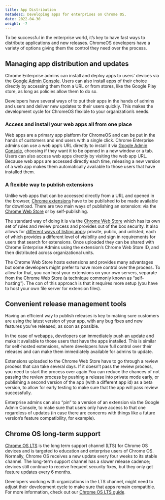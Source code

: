 ```yaml
---
title: App Distribution
metadesc: Developing apps for enterprises on Chrome OS.
date: 2022-04-30
weight: -7
---
```


To be successful in the enterprise world, it’s key to have fast ways to distribute applications and new releases. ChromeOS developers have a variety of options giving them the control they need over the process.

## Managing app distribution and updates

Chrome Enterprise admins can install and deploy apps to users' devices via the [Google Admin Console](https://admin.google.com/). Users can also install apps of their choice directly by accessing them from a URL or from stores, like the Google Play store, as long as policies allow them to do so.

Developers have several ways of to put their apps in the hands of admins and users and deliver new updates to their users quickly. This makes the development cycle for ChromeOS flexible to your organization’s needs.

### Access and install your web apps all from one place

Web apps are a primary app platform for ChromeOS and can be put in the hands of customers and end users with a single click. Chrome Enterprise admins can use a web app’s URL directly to install it via [Google Admin Console](https://admin.google.com/), choosing if they want it to be opened in a new window or a tab. Users can also access web apps directly by visiting the web app URL. Because web apps are accessed directly each time, releasing a new version of a web app makes them automatically available to those users that have installed them.

### A flexible way to publish extensions

Unlike web apps that can be accessed directly from a URL and opened in the browser, [Chrome extensions](https://developer.chrome.com/docs/extensions/mv3/overview/) have to be published to be made available for download. There are two main ways of publishing an extension: via the [Chrome Web Store](https://chrome.google.com/webstore/category/extensions) or by self-publishing.

The standard way of doing it is via the [Chrome Web Store](https://chrome.google.com/webstore/category/extensions) which has its own set of rules and review process and provides out of the box security. It also allows for [different ways of listing apps](https://cloud.google.com/blog/products/chrome-enterprise/publishing-extensions-for-the-enterprise): private, public, and unlisted, each of which provides a different level of visibility and sign in requirements for users that search for extensions. Once uploaded they can be shared with Chrome Enterprise Admins using the extension’s Chrome Web Store ID, and then distributed across organizational units.

The Chrome Web Store hosts extensions and provides many advantages but some developers might prefer to have more control over the process. To allow for that, you can host your extensions on your own servers, separate from the Chrome Web Store (a technique commonly known as “self-hosting”). The con of this approach is that it requires more setup (you have to host your own file server for extension files).

## Convenient release management tools

Having an efficient way to publish releases is key to making sure customers are using the latest version of your app, with any bug fixes and new features you’ve released, as soon as possible.

In the case of webapps, developers can immediately push an update and make it available to those users that have the apps installed. This is similar for self-hosted extensions, where developers have full control over their releases and can make them immediately available for admins to update.

Extensions uploaded to the Chrome Web Store have to go through a review process that can take several days. If it doesn’t pass the review process, you need to start the process over again.You can reduce the chances of not passing the review process by pushing a release into private mode early, or publishing a second version of the app (with a different app id) as a beta version, to allow for early testing to make sure that the app will pass review successfully.

Enterprise admins can also “pin” to a version of an extension via the Google Admin Console, to make sure that users only have access to that one regardless of updates (in case there are concerns with things like a future version’s feature compatibility, for example).

## Chrome OS long-term support

[Chrome OS LTS⁠](https://support.google.com/chrome/a/answer/11333726?hl=en) is the long term support channel (LTS) for Chrome OS devices and is targeted to education and enterprise users of Chrome OS. Normally, Chrome OS receives a new update every four weeks to its stable channel. The long-term support channel has a slower release cadence; devices still continue to receive frequent security fixes, but they only get feature updates every 6 months.

Developers working with organizations in the LTS channel, might need to adjust their development cycle to make sure that apps remain compatible. For more information, check out our [Chrome OS LTS guide](/{{locale.code}}/education/chromeos-lts).
